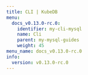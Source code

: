 ```yaml
---
title: CLI | KubeDB
menu:
  docs_v0.13.0-rc.0:
    identifier: my-cli-mysql
    name: Cli
    parent: my-mysql-guides
    weight: 45
menu_name: docs_v0.13.0-rc.0
info:
  version: v0.13.0-rc.0
---
```


